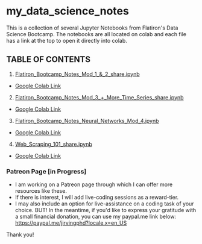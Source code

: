 # my_data_science_notes
This is a collection of several Jupyter Notebooks from Flatiron's Data Science Bootcamp. The notebooks are all located on colab and each file has a link at the top to open it directly into colab. 

## TABLE OF CONTENTS
1. [Flatiron_Bootcamp_Notes_Mod_1_&_2_share.ipynb](https://github.com/jirvingphd/my_data_science_notes/blob/master/Flatiron_Bootcamp_Notes_Mod_1_&_2_share.ipynb)
  - [Google Colab Link](https://colab.research.google.com/github/jirvingphd/my_data_science_notes/blob/master/Flatiron_Bootcamp_Notes_Mod_1_%26_2_share.ipynb)
2. [Flatiron_Bootcamp_Notes_Mod_3_+_More_Time_Series_share.ipynb](https://github.com/jirvingphd/my_data_science_notes/blob/master/Flatiron_Bootcamp_Notes_Mod_3_+_More_Time_Series_share.ipynb)
  - [Google Colab Link](https://colab.research.google.com/github/jirvingphd/my_data_science_notes/blob/master/Flatiron_Bootcamp_Notes_Mod_3_%2B_More_Time_Series_share.ipynb)
3. [Flatiron_Bootcamp_Notes_Neural_Networks_Mod_4.ipynb](https://github.com/jirvingphd/my_data_science_notes/blob/master/Flatiron_Bootcamp_Notes_Neural_Networks_Mod_4.ipynb)
  - [Google Colab Link](https://colab.research.google.com/github/jirvingphd/my_data_science_notes/blob/master/Flatiron_Bootcamp_Notes_Neural_Networks_Mod_4.ipynb)
4. [Web_Scraping_101_share.ipynb](https://github.com/jirvingphd/my_data_science_notes/blob/master/Web_Scraping_101_share.ipynb)
  - [Google Colab Link](https://colab.research.google.com/github/jirvingphd/my_data_science_notes/blob/master/Web_Scraping_101_share.ipynb)

### Patreon Page [in Progress]
- I am working on a Patreon page through which I can offer more resources like these. 
- If there is interest, I will add live-coding sessions as a reward-tier.
- I may also include an option for live-assistance on a coding task of your choice.
BUT! In the meantime,
if you'd like to express your gratitude with a small financial donation, you can use my paypal.me link below:
https://paypal.me/jirvingphd?locale.x=en_US

Thank you!
